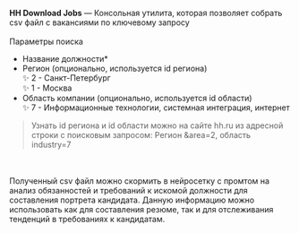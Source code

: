 <b>HH Download Jobs</b> — Консольная утилита, которая позволяет собрать csv файл с вакансиями по ключевому запросу</br>
</br>
Параметры поиска</br>
- Название должности*</br>
- Регион (опционально, используется id региона) </br>
✨ 2 - Санкт-Петербург</br>
✨ 1 - Москва</br>
- Область компании (опционально, используется id области) </br>
✨ 7 - Информационные технологии, системная интеграция, интернет</br>
> Узнать id региона и id области можно на сайте hh.ru из адресной строки с поисковым запросом: Регион &area=2, область industry=7</br> 

</br></br> 
Полученный csv файл можно скормить в нейросетку с промтом на анализ обязанностей и требований к искомой должности для составления портрета кандидата. Данную информацию можно использовать как для составления резюме, так и для отслеживания тенденций в требованиях к кандидатам.
